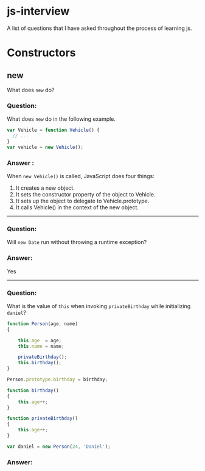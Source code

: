 js-interview
============
A list of questions that I have asked throughout the process of learning js.

# Constructors

## new

What does `new` do?

### Question:

What does `new` do in the following example.

```js
var Vehicle = function Vehicle() {
  // ...
}
var vehicle = new Vehicle();
```
### Answer : 

When `new Vehicle()` is called, JavaScript does four things:

1. It creates a new object.
2. It sets the constructor property of the object to Vehicle.
3. It sets up the object to delegate to Vehicle.prototype.
4. It calls Vehicle() in the context of the new object.

---

### Question:

Will  `new Date` run without throwing a runtime exception?

### Answer:

Yes

---

### Question:

What is the value of `this` when invoking `privateBirthday` while initializing `daniel`?

```javascript
function Person(age, name)
{

	this.age  = age;
	this.name = name;

	privateBirthday();
	this.birthday();
}

Person.prototype.birthday = birthday;

function birthday()
{
	this.age++;
}

function privateBirthday()
{
	this.age++;
}

var daniel = new Person(24, 'Daniel');
```

### Answer:
